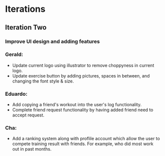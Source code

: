 # Iterations

## Iteration Two

### Improve UI design and adding features ###

### Gerald:
* Update current logo using illustrator to remove choppyness in current logo.
* Update exercise button by adding pictures, spaces in between, and changing the font style & size.

### Eduardo:
* Add copying a friend's workout into the user's log functionality.
* Complete friend request functionality by having added friend need to accept request.

### Cha:
* Add a ranking system along with proflile account which allow the user to compete training result with friends. For example, who did most work out in past months. 



